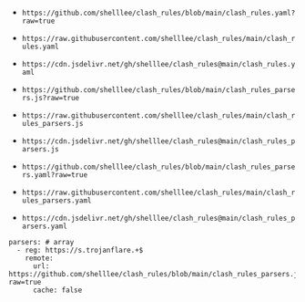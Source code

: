 - `https://github.com/shelllee/clash_rules/blob/main/clash_rules.yaml?raw=true`
- `https://raw.githubusercontent.com/shelllee/clash_rules/main/clash_rules.yaml`
- `https://cdn.jsdelivr.net/gh/shelllee/clash_rules@main/clash_rules.yaml`

- `https://github.com/shelllee/clash_rules/blob/main/clash_rules_parsers.js?raw=true`
- `https://raw.githubusercontent.com/shelllee/clash_rules/main/clash_rules_parsers.js`
- `https://cdn.jsdelivr.net/gh/shelllee/clash_rules@main/clash_rules_parsers.js`

- `https://github.com/shelllee/clash_rules/blob/main/clash_rules_parsers.yaml?raw=true`
- `https://raw.githubusercontent.com/shelllee/clash_rules/main/clash_rules_parsers.yaml`
- `https://cdn.jsdelivr.net/gh/shelllee/clash_rules@main/clash_rules_parsers.yaml`

```
parsers: # array
  - reg: https://s.trojanflare.+$
    remote:
      url: https://github.com/shelllee/clash_rules/blob/main/clash_rules_parsers.js?raw=true
      cache: false
```
